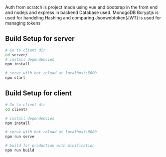 Auth from scratch is project made using vue and bootsrap in the front end and
nodejs and express in backend
Database used: MonogoDB
Bcryptjs is used for handeling Hashing and comparing
Jsonwebtoken(JWT) is used for managing tokens

## Build Setup for server

``` bash
# Go to client dir
cd server/
# install dependencies
npm install

# serve with hot reload at localhost:5000
npm start
```

## Build Setup for client

``` bash
# Go to client dir
cd client/

# install dependencies
npm install

# serve with hot reload at localhost:8080
npm run serve

# build for production with minification
npm run build
```
